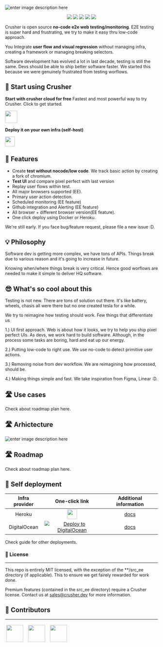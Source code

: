 ![enter image description here](https://i.imgur.com/rCZuyav.png)

<p align="center">
    <a href="https://github.com/badges/shields/graphs/contributors" alt="Contributors">
        <img src="https://img.shields.io/badge/license-MIT-%23373737?style=flat-square&color=ff3db6" /></a>
    <a href="#backers" alt="Backers on Open Collective">
        <img src="https://img.shields.io/badge/node-%3E=%2014.0.0-brightgreen?style=flat-square" /></a>
            <a href="#backers" alt="Backers on Open Collective">
        <img src="https://img.shields.io/github/last-commit/crusherdev/crusher?color=8e3dff&style=flat-square" /></a>
                    <a href="#backers" alt="Backers on Open Collective">
                <img src="https://img.shields.io/docker/image-size/7296823551/test?style=flat-square" /></a>
                                    <a href="#backers" alt="Backers on Open Collective">
                                <img src="https://img.shields.io/npm/types/typescript?style=flat-square" /></a>
</p>

Crusher is open source **no-code e2e web testing/monitoring**. E2E testing is super hard and frustrating, we try to make it easy thru low-code approach.

You Integrate **user flow and visual regression** without managing infra, creating a framework or managing breaking selectors.

Software development has evolved a lot in last decade, testing is still the same. Devs should be able to ship better software faster.
We started this because we were genuinely frustrated from testing worflows.

## 🚀 Start using Crusher

**Start with crusher cloud for free**
Fastest and most powerful way to try Crusher. Click to get started.

<img src="https://i.imgur.com/BUYY8Jp.png" height="40px"/>

**Deploy it on your own infra (self-host)**

<img src="https://images.prismic.io/www-static/3c99429b-3cb5-43d6-91e5-c0f686e3e6ab_do-btn-blue+%281%29.png?auto=compress,format" height="32px"/>

## 🔮 Features


- Create **test without nocode/low code**. We track basic action by creating a fork of chromium.
- **Test UI** and compare pixel perfect with last version
- Replay user flows within test.
- All major browsers supported (EE). 
- Primary user action detection.
- Scheduled monitoring (EE feature)
- Github integration and Alerting (EE feature)
- All browser + different browser version(EE feature).
- One click deploy using Docker or Heroku.

We're still early. If you face bug/feature request, please file a new issue :D.

## 💡 Philosophy

Software dev is getting more complex, we have tons of APIs. Things break due to various reason and it's going to increase in future.

Knowing when/where things break is very critical. Hence good worflows are needed to make it simple to deliver HQ software.

## 😎 What's so cool about this

Testing is not new. There are tons of solution out there. It's like battery, wheels, chasis all were there but no one created tesla for a while.

We try to reimagine how testing should work. Few things that differentiate us

1.) UI first approach. Web is about how it looks, we try to help you ship pixel perfect UIs.
As devs, we work hard to build software. Although, in the process some tasks are boring, hard and eat up our energy.

2.) Putting low-code to right use. We use no-code to detect primitive user actions.

3.) Removing noise from dev workflow. We are reimagining how processed, should be.

4.) Making things simple and fast. We take inspiration from Figma, Linear :D.


## 🛣️ Use cases

Check about roadmap plan here.


## 🛣️ Arhictecture


![enter image description here](https://i.imgur.com/wzU5fUO.png)


## 🛣️ Roadmap

Check about roadmap plan here.

## 🧱 Self deployment

| **Infra provider** |                                                                                                        **One-click link**                                                                                                        |                                                             **Additional information**                                                             |
| :----------------: | :------------------------------------------------------------------------------------------------------------------------------------------------------------------------------------------------------------------------------: | :------------------------------------------------------------------------------------------------------------------------------------------------: |
|       Heroku       |                                        [<img src="https://www.herokucdn.com/deploy/button.svg" height="32px"/>](https://heroku.com/deploy?template=https://github.com/crusherdev/crusher)                                        |                             [docs](https://hasura.io/docs/latest/graphql/core/guides/deployment/heroku-one-click.html)                             |
|    DigitalOcean    | [![Deploy to DigitalOcean](https://graphql-engine-cdn.hasura.io/img/create_hasura_droplet_200px.png)](https://marketplace.digitalocean.com/apps/hasura?action=deploy&refcode=c4d9092d2c48&utm_source=hasura&utm_campaign=readme) | [docs](https://hasura.io/docs/latest/graphql/core/guides/deployment/digital-ocean-one-click.html#hasura-graphql-engine-digitalocean-one-click-app) |

Check guide for other deployments.

### 📝 License

<hr/>

This repo is entirely MIT licensed, with the exception of the \*\*/src_ee directory (if applicable). This to ensure we get fairely rewarded for work done.

Premium features (contained in the src_ee directory) require a Crusher license. Contact us at sales@crusher.dev for more information.

## 🤝 Contributors

<hr/>
<p float="left">

<img src="https://avatars.githubusercontent.com/u/6849438?v=4" height="56" style="margin: 4px;"/> &nbsp;<img src="https://avatars.githubusercontent.com/u/16796008?v=4" height="56" style="margin: 4px;"/> &nbsp;<img src="https://avatars.githubusercontent.com/u/51117080?v=4" height="56" style="margin: 4px;"/>

</p>
